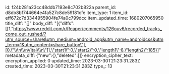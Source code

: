 id: f24b281a23cc48ddb7193e8c702b822a
parent_id: d8db8bf744664e4fa527c8de59181cfe
item_type: 1
item_id: eff672c7d3344955904fe74a0c799dcc
item_updated_time: 1680207065950
title_diff: "[]"
body_diff: "[{\"diffs\":[[1,\"https://www.reddit.com/r/Reaper/comments/126ouv6/recorded_tracks_come_out_rushed/?utm_source=share&utm_medium=android_app&utm_name=androidcss&utm_term=1&utm_content=share_button\"],[0,\"\\\n\\\nVital\\\n\"]],\"start1\":0,\"start2\":0,\"length1\":8,\"length2\":185}]"
metadata_diff: {"new":{},"deleted":[]}
encryption_cipher_text: 
encryption_applied: 0
updated_time: 2023-03-30T21:23:31.283Z
created_time: 2023-03-30T21:23:31.283Z
type_: 13